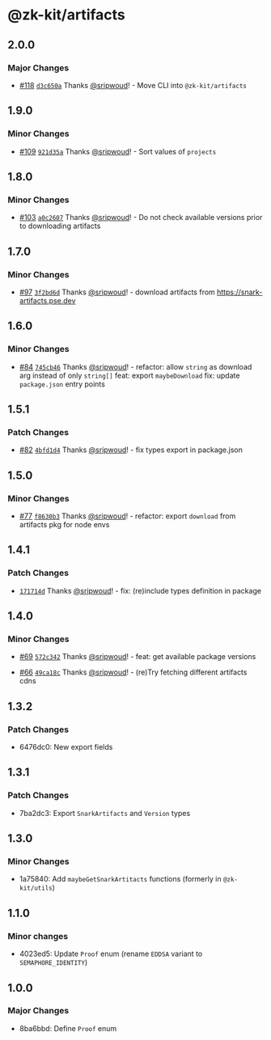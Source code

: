 # @zk-kit/artifacts

## 2.0.0

### Major Changes

- [#118](https://github.com/privacy-scaling-explorations/snark-artifacts/pull/118) [`d3c650a`](https://github.com/privacy-scaling-explorations/snark-artifacts/commit/d3c650a2d5fc0e06bdfaea633d7d43ca97c32a0c) Thanks [@sripwoud](https://github.com/sripwoud)! - Move CLI into `@zk-kit/artifacts`

## 1.9.0

### Minor Changes

- [#109](https://github.com/privacy-scaling-explorations/snark-artifacts/pull/109) [`921d35a`](https://github.com/privacy-scaling-explorations/snark-artifacts/commit/921d35a341771069548afef6aa4d5fd3fdf19823) Thanks [@sripwoud](https://github.com/sripwoud)! - Sort values of `projects`

## 1.8.0

### Minor Changes

- [#103](https://github.com/privacy-scaling-explorations/snark-artifacts/pull/103) [`a0c2607`](https://github.com/privacy-scaling-explorations/snark-artifacts/commit/a0c260768370b2bd2d3cd922b7315c5ea57d8a9c) Thanks [@sripwoud](https://github.com/sripwoud)! - Do not check available versions prior to downloading artifacts

## 1.7.0

### Minor Changes

- [#97](https://github.com/privacy-scaling-explorations/snark-artifacts/pull/97) [`3f2bd6d`](https://github.com/privacy-scaling-explorations/snark-artifacts/commit/3f2bd6d2681c48e8b47ede788ca868a989890067) Thanks [@sripwoud](https://github.com/sripwoud)! - download artifacts from https://snark-artifacts.pse.dev

## 1.6.0

### Minor Changes

- [#84](https://github.com/privacy-scaling-explorations/snark-artifacts/pull/84) [`745cb46`](https://github.com/privacy-scaling-explorations/snark-artifacts/commit/745cb464ef74780a2af56366b8dc75c971a776ed) Thanks [@sripwoud](https://github.com/sripwoud)! - refactor: allow `string` as download arg instead of only `string[]`
  feat: export `maybeDownload`
  fix: update `package.json` entry points

## 1.5.1

### Patch Changes

- [#82](https://github.com/privacy-scaling-explorations/snark-artifacts/pull/82) [`4bfd1d4`](https://github.com/privacy-scaling-explorations/snark-artifacts/commit/4bfd1d449db61390c2dd8a5ff6d36b311dc83889) Thanks [@sripwoud](https://github.com/sripwoud)! - fix types export in package.json

## 1.5.0

### Minor Changes

- [#77](https://github.com/privacy-scaling-explorations/snark-artifacts/pull/77) [`f8630b3`](https://github.com/privacy-scaling-explorations/snark-artifacts/commit/f8630b3c26a1ed356dda8407f728135396907d49) Thanks [@sripwoud](https://github.com/sripwoud)! - refactor: export `download` from artifacts pkg for node envs

## 1.4.1

### Patch Changes

- [`171714d`](https://github.com/privacy-scaling-explorations/snark-artifacts/commit/171714d3ca0a2c40cef09e2c6555f0e025263d6f) Thanks [@sripwoud](https://github.com/sripwoud)! - fix: (re)include types definition in package

## 1.4.0

### Minor Changes

- [#69](https://github.com/privacy-scaling-explorations/snark-artifacts/pull/69) [`572c342`](https://github.com/privacy-scaling-explorations/snark-artifacts/commit/572c34206bbe23cf3c5a7277e156fb8dcb5734e2) Thanks [@sripwoud](https://github.com/sripwoud)! - feat: get available package versions

- [#66](https://github.com/privacy-scaling-explorations/snark-artifacts/pull/66) [`49ca18c`](https://github.com/privacy-scaling-explorations/snark-artifacts/commit/49ca18c07b970bcc0ccb108c80a855065ef72a8c) Thanks [@sripwoud](https://github.com/sripwoud)! - (re)Try fetching different artifacts cdns

## 1.3.2

### Patch Changes

- 6476dc0: New export fields

## 1.3.1

### Patch Changes

- 7ba2dc3: Export `SnarkArtifacts` and `Version` types

## 1.3.0

### Minor Changes

- 1a75840: Add `maybeGetSnarkArtitacts` functions (formerly in `@zk-kit/utils`)

## 1.1.0

### Minor changes

- 4023ed5: Update `Proof` enum (rename `EDDSA` variant to `SEMAPHORE_IDENTITY`)

## 1.0.0

### Major Changes

- 8ba6bbd: Define `Proof` enum
